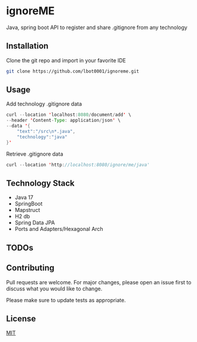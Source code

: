 # ignoreME

Java, spring boot API to register and share .gitignore from any technology

## Installation

Clone the git repo and import in your favorite IDE

```bash
git clone https://github.com/lbot0001/ignoreme.git
```

## Usage
Add technology .gitignore data
```java
curl --location 'localhost:8080/document/add' \
--header 'Content-Type: application/json' \
--data '{
    "text":"/src\n*.java",
    "technology":"java"
}'
```

Retrieve .gitignore data
```java
curl --location 'http://localhost:8080/ignore/me/java'
```

## Technology Stack

- Java 17
- SpringBoot
- Mapstruct
- H2 db
- Spring Data JPA
- Ports and Adapters/Hexagonal Arch

## TODOs

## Contributing

Pull requests are welcome. For major changes, please open an issue first
to discuss what you would like to change.

Please make sure to update tests as appropriate.

## License

[MIT](https://choosealicense.com/licenses/mit/)